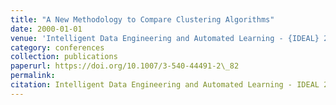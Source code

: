 ```yaml
---
title: "A New Methodology to Compare Clustering Algorithms"
date: 2000-01-01
venue: 'Intelligent Data Engineering and Automated Learning - {IDEAL} 2000, Data Mining, Financial Engineering, and Intelligent Agents, Second International Conference, Shatin, {N.T.} Hong Kong, China, December 13-15, 2000, Proceedings'
category: conferences
collection: publications
paperurl: https://doi.org/10.1007/3-540-44491-2\_82
permalink: 
citation: Intelligent Data Engineering and Automated Learning - IDEAL 2000, Data Mining, Financial Engineering, and Intelligent Agents, Second International Conference, Shatin, N.T. Hong Kong, China, December 13-15, 2000, Proceedings.
---
```

